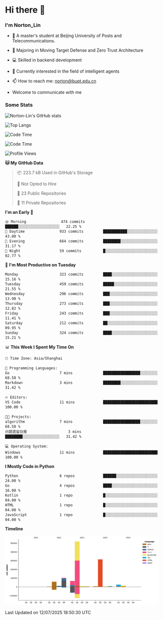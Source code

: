 
# Hi there 👋

### I'm Norton_Lin
- 🏫 A master's student at Beijing University of Posts and Telecommunications.
- 🌱 Majoring in Moving Target Defense and Zero Trust Architecture
- 💻 Skilled in backend development
- 🤖 Currently interested in the field of intelligent agents
- 📫 How to reach me: [norton@bupt.edu.cn](mailto:norton@bupt.edu.cn)

- Welcome to communicate with me

### Some Stats
![Norton-Lin's GitHub stats](https://github-readme-stats.vercel.app/api?username=Norton-Lin&count_private=true&show_icons=true&theme=radical)

![Top Langs](https://github-readme-stats.vercel.app/api/top-langs/?username=Norton-Lin&langs_count=10&layout=compact)

![Code Time](https://github-readme-stats.vercel.app/api/wakatime?username=Norton_Lin)

<!--START_SECTION:waka-->
![Code Time](http://img.shields.io/badge/Code%20Time-1%2C001%20hrs%2011%20mins-blue)

![Profile Views](http://img.shields.io/badge/Profile%20Views-3-blue)

**🐱 My GitHub Data** 

> 📦 223.7 kB Used in GitHub's Storage 
 > 
> 🚫 Not Opted to Hire
 > 
> 📜 23 Public Repositories 
 > 
> 🔑 11 Private Repositories 
 > 
**I'm an Early 🐤** 

```text
🌞 Morning                474 commits         ██████░░░░░░░░░░░░░░░░░░░   22.25 % 
🌆 Daytime                933 commits         ███████████░░░░░░░░░░░░░░   43.80 % 
🌃 Evening                664 commits         ████████░░░░░░░░░░░░░░░░░   31.17 % 
🌙 Night                  59 commits          █░░░░░░░░░░░░░░░░░░░░░░░░   02.77 % 
```
📅 **I'm Most Productive on Tuesday** 

```text
Monday                   323 commits         ████░░░░░░░░░░░░░░░░░░░░░   15.16 % 
Tuesday                  459 commits         █████░░░░░░░░░░░░░░░░░░░░   21.55 % 
Wednesday                296 commits         ███░░░░░░░░░░░░░░░░░░░░░░   13.90 % 
Thursday                 273 commits         ███░░░░░░░░░░░░░░░░░░░░░░   12.82 % 
Friday                   243 commits         ███░░░░░░░░░░░░░░░░░░░░░░   11.41 % 
Saturday                 212 commits         ██░░░░░░░░░░░░░░░░░░░░░░░   09.95 % 
Sunday                   324 commits         ████░░░░░░░░░░░░░░░░░░░░░   15.21 % 
```


📊 **This Week I Spent My Time On** 

```text
🕑︎ Time Zone: Asia/Shanghai

💬 Programming Languages: 
Go                       7 mins              █████████████████░░░░░░░░   68.58 % 
Markdown                 3 mins              ████████░░░░░░░░░░░░░░░░░   31.42 % 

🔥 Editors: 
VS Code                  11 mins             █████████████████████████   100.00 % 

🐱‍💻 Projects: 
algorithm                7 mins              █████████████████░░░░░░░░   68.58 % 
问题遗留日报                   3 mins              ████████░░░░░░░░░░░░░░░░░   31.42 % 

💻 Operating System: 
Windows                  11 mins             █████████████████████████   100.00 % 
```

**I Mostly Code in Python** 

```text
Python                   6 repos             ██████░░░░░░░░░░░░░░░░░░░   24.00 % 
Go                       4 repos             ████░░░░░░░░░░░░░░░░░░░░░   16.00 % 
Kotlin                   1 repo              █░░░░░░░░░░░░░░░░░░░░░░░░   04.00 % 
HTML                     1 repo              █░░░░░░░░░░░░░░░░░░░░░░░░   04.00 % 
JavaScript               1 repo              █░░░░░░░░░░░░░░░░░░░░░░░░   04.00 % 
```



**Timeline**

![Lines of Code chart](https://raw.githubusercontent.com/Norton-Lin/Norton-Lin/main/assets/bar_graph.png)


 Last Updated on 12/07/2025 18:50:30 UTC
<!--END_SECTION:waka-->
